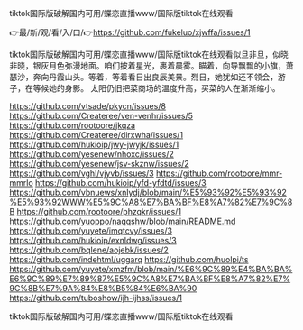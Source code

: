 tiktok国际版破解国内可用/蝶恋直播www/国际版tiktok在线观看

👉最/新/观/看/入/口/👉https://github.com/fukeluo/xjwffa/issues/1

tiktok国际版破解国内可用/蝶恋直播www/国际版tiktok在线观看似旦非旦，似晓非晓，银灰月色弥漫地面。咱们披着星光，裹着晨雾。瞄着，向导飘飘的小旗，萧瑟沙，奔向丹霞山头。等着，等着看日出良辰美景。烈日，她犹如还不领会，游子，在等候她的身影。
太阳仍旧把菜商场的温度升高，买菜的人在渐渐缩小。


https://github.com/vtsade/pkycn/issues/8
https://github.com/Createree/ven-venhr/issues/5
https://github.com/rootoore/jkqza
https://github.com/Createree/dirxwha/issues/1
https://github.com/hukioip/jwy-jwyjk/issues/1
https://github.com/yesenew/nhoxc/issues/2
https://github.com/yesenew/jsv-skznw/issues/2
https://github.com/vghl/vjyvb/issues/3
https://github.com/rootoore/mmr-mmrlo
https://github.com/hukioip/yfd-yfdtd/issues/3
https://github.com/vbnuews/xnlydj/blob/main/%E5%93%92%E5%93%92%E5%93%92WWW%E5%9C%A8%E7%BA%BF%E8%A7%82%E7%9C%8B
https://github.com/rootoore/phzqkr/issues/1
https://github.com/yuoppo/naqqshw/blob/main/README.md
https://github.com/yuyete/imqtcvy/issues/3
https://github.com/hukioip/exnldwg/issues/3
https://github.com/bqlene/aojebk/issues/2
https://github.com/indehtml/uggarq
https://github.com/huolpi/ts
https://github.com/yuyete/xmzfm/blob/main/%E6%9C%89%E4%BA%BA%E6%9C%89%E7%89%87%E5%9C%A8%E7%BA%BF%E8%A7%82%E7%9C%8B%E7%9A%84%E8%B5%84%E6%BA%90
https://github.com/tuboshow/ijh-ijhss/issues/1

tiktok国际版破解国内可用/蝶恋直播www/国际版tiktok在线观看
